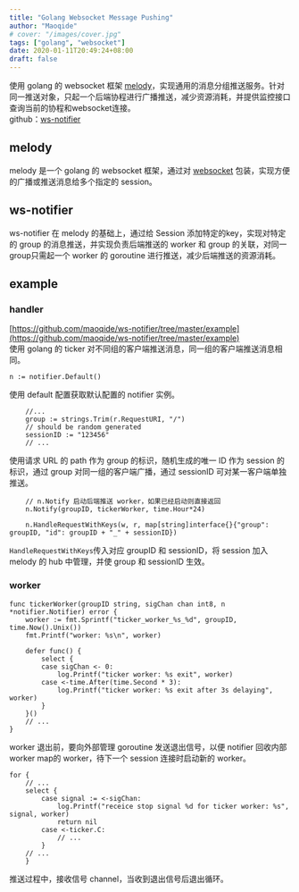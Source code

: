 ```yaml
---
title: "Golang Websocket Message Pushing"
author: "Maoqide"
# cover: "/images/cover.jpg"
tags: ["golang", "websocket"]
date: 2020-01-11T20:49:24+08:00
draft: false
---
```


使用 golang 的 websocket 框架 [melody](https://github.com/olahol/melody)，实现通用的消息分组推送服务。针对同一推送对象，只起一个后端协程进行广播推送，减少资源消耗，并提供监控接口查询当前的协程和websocket连接。    
github：[ws-notifier](https://github.com/maoqide/ws-notifier)    
<!--more-->

## melody
melody 是一个 golang 的 websocket 框架，通过对 [websocket](https://github.com/gorilla/websocket) 包装，实现方便的广播或推送消息给多个指定的 session。     

## ws-notifier
ws-notifier 在 melody 的基础上，通过给 Session 添加特定的key，实现对特定的 group 的消息推送，并实现负责后端推送的 worker 和 group 的关联，对同一group只需起一个 worker 的 goroutine 进行推送，减少后端推送的资源消耗。     

## example
### handler
[https://github.com/maoqide/ws-notifier/tree/master/example](https://github.com/maoqide/ws-notifier/tree/master/example)     
使用 golang 的 ticker 对不同组的客户端推送消息，同一组的客户端推送消息相同。     
```golang
n := notifier.Default()
```
使用 default 配置获取默认配置的 notifier 实例。    

```golang
	//...
	group := strings.Trim(r.RequestURI, "/")
	// should be random generated
	sessionID := "123456"
	// ...
```
使用请求 URL 的 path 作为 group 的标识，随机生成的唯一 ID 作为 session 的标识，通过 group 对同一组的客户端广播，通过 sessionID 可对某一客户端单独推送。    
```golang
	// n.Notify 启动后端推送 worker，如果已经启动则直接返回
	n.Notify(groupID, tickerWorker, time.Hour*24)

	n.HandleRequestWithKeys(w, r, map[string]interface{}{"group": groupID, "id": groupID + "_" + sessionID})
```
`HandleRequestWithKeys`传入对应 groupID 和 sessionID，将 session 加入 melody 的 hub 中管理，并使 group 和 sessionID 生效。    

### worker
```golang
func tickerWorker(groupID string, sigChan chan int8, n *notifier.Notifier) error {
	worker := fmt.Sprintf("ticker_worker_%s_%d", groupID, time.Now().Unix())
	fmt.Printf("worker: %s\n", worker)

	defer func() {
		select {
		case sigChan <- 0:
			log.Printf("ticker worker: %s exit", worker)
		case <-time.After(time.Second * 3):
			log.Printf("ticker worker: %s exit after 3s delaying", worker)
		}
	}()
	// ...
}
```
worker 退出前，要向外部管理 goroutine 发送退出信号，以便 notifier 回收内部 worker map的 worker，待下一个 session 连接时启动新的 worker。    
```golang
for {
	// ...
	select {
		case signal := <-sigChan:
			log.Printf("receice stop signal %d for ticker worker: %s", signal, worker)
			return nil
		case <-ticker.C:
			// ...
		}
	// ...
	}
```
推送过程中，接收信号 channel，当收到退出信号后退出循环。    
